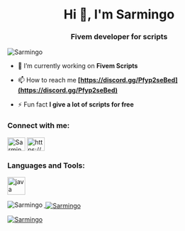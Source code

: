<h1 align="center">Hi 👋, I'm Sarmingo</h1>
<h3 align="center">Fivem developer for scripts</h3>

<p align="left"> <img src="https://komarev.com/ghpvc/?username=Sarmingo" alt="Sarmingo" /> </p>


- 🔭 I’m currently working on **Fivem Scripts**

- 📫 How to reach me **[https://discord.gg/Pfyp2seBed](https://discord.gg/Pfyp2seBed)**

- ⚡ Fun fact **I give a lot of scripts for free**

<h3 align="left">Connect with me:</h3>
<p align="left">
<a href="https://www.youtube.com/@sarmingo6640" target="blank"><img align="center" src="https://raw.githubusercontent.com/rahuldkjain/github-profile-readme-generator/master/src/images/icons/Social/youtube.svg" alt="Sarmingo" height="30" width="40" /></a>
<a href="https://discord.gg/Pfyp2seBed" target="blank"><img align="center" src="https://raw.githubusercontent.com/rahuldkjain/github-profile-readme-generator/master/src/images/icons/Social/discord.svg" alt="https://discord.gg/Pfyp2seBed" height="30" width="40" /></a>
</p>

<h3 align="left">Languages and Tools:</h3>
<p align="left"> <a href="https://www.lua.org/" target="_blank" rel="noreferrer"> <img src="https://upload.wikimedia.org/wikipedia/commons/c/cf/Lua-Logo.svg" alt="java" width="40" height="40"/> </p>

<p><img align="left" src="https://github-readme-stats.vercel.app/api/top-langs?username=Sarmingo&show_icons=true&locale=en&layout=compact" alt="Sarmingo" /></p>

<p>&nbsp;<img align="center" src="https://github-readme-stats.vercel.app/api?username=Sarmingo&show_icons=true&locale=en" alt="Sarmingo" /></p>

<p><img align="center" src="https://github-readme-streak-stats.herokuapp.com/?user=Sarmingo&" alt="Sarmingo" /></p>

